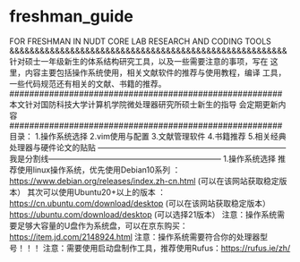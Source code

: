 # freshman_guide
FOR FRESHMAN IN NUDT CORE LAB RESEARCH AND CODING TOOLS
&&&&&&&&&&&&&&&&&&&&&&&&&&&&&&&&&&&&&&&&&&&&&&&&&&&&&&&
针对硕士一年级新生的体系结构研究工具，以及一些需要注意的事项，写在
这里，内容主要包括操作系统使用，相关文献软件的推荐与使用教程，编译
工具，一些代码规范还有相关的文献、书籍的推荐。
#######################################################
本文针对国防科技大学计算机学院微处理器研究所硕士新生的指导
会定期更新内容
#######################################################
目录：
1.操作系统选择
2.vim使用与配置
3.文献管理软件
4.书籍推荐
5.相关经典处理器与硬件论文的贴贴
————————————————————————我是分割线——————————————————————
1.操作系统选择
    推荐使用linux操作系统，优先使用Debian10系列 ： https://www.debian.org/releases/index.zh-cn.html (可以在该网站获取稳定版本）
    其次可以使用Ubuntu20+以上的版本 ： https://cn.ubuntu.com/download/desktop (可以在该网站获取稳定版本）https://ubuntu.com/download/desktop (可以选择21版本）
    注意：操作系统需要足够大容量的U盘作为系统盘，可以在京东购买：https://item.jd.com/2148924.html
    注意：操作系统需要符合你的处理器型号！！！
    注意：需要使用启动盘制作工具，推荐使用Rufus：https://rufus.ie/zh/
    
    
